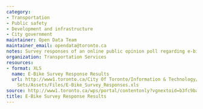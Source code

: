 ```yaml
---
category:
- Transportation
- Public safety
- Development and infrastructure
- City government
maintainer: Open Data Team
maintainer_email: opendata@toronto.ca
notes: Survey responses of an online public opinion poll regarding e-bikes
organization: Transportation Services
resources:
- format: XLS
  name: E-Bike Survey Response Results
  url: http://www1.toronto.ca/City Of Toronto/Information & Technology/Open Data/Data
    Sets/Assets/Files/E-Bike_Survey_Responses.xls
source: http://www1.toronto.ca/wps/portal/contentonly?vgnextoid=b3fc9ba6aa360410VgnVCM10000071d60f89RCRD&vgnextchannel=1a66e03bb8d1e310VgnVCM10000071d60f89RCRD
title: E-Bike Survey Response Results
---
```

